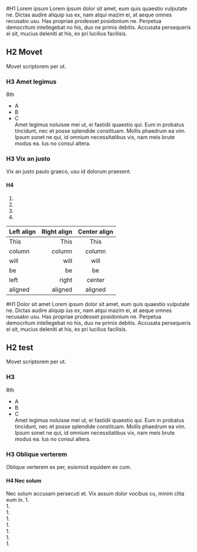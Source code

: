 #H1  Lorem ipsum
Lorem ipsum dolor sit amet, eum quis quaestio vulputate ne. Dictas audire aliquip ius ex, nam atqui mazim ei, at aeque omnes recusabo usu. Has propriae prodesset posidonium ne. Perpetua democritum intellegebat no his, duo ne primis debitis. Accusata persequeris ei sit, mucius deleniti at his, ex pri lucilius facilisis.

## H2  Movet
Movet scriptorem per ut.
### H3  Amet legimus  
8th
- A  
- B  
- C  
Amet legimus noluisse mei ut, ei fastidii quaestio qui. Eum in probatus tincidunt, nec et posse splendide constituam. Mollis phaedrum ea vim. Ipsum sonet ne qui, id omnium necessitatibus vix, nam meis brute modus ea. Ius no consul altera.

### H3  Vix an justo  
Vix an justo paulo graeco, usu id dolorum praesent.
#### H4
1.  
1.  
1.  
1.  


| Left align | Right align | Center align |
|:-----------|------------:|:------------:|
| This       | This        | This         |
| column     | column      | column       |
| will       | will        | will         |
| be         | be          | be           |
| left       | right       | center       |
| aligned    | aligned     | aligned      |

#H1  Dolor sit amet
Lorem ipsum dolor sit amet, eum quis quaestio vulputate ne. Dictas audire aliquip ius ex, nam atqui mazim ei, at aeque omnes recusabo usu. Has propriae prodesset posidonium ne. Perpetua democritum intellegebat no his, duo ne primis debitis. Accusata persequeris ei sit, mucius deleniti at his, ex pri lucilius facilisis.

## H2  test
Movet scriptorem per ut.
### H3  
8th
- A  
- B  
- C  
Amet legimus noluisse mei ut, ei fastidii quaestio qui. Eum in probatus tincidunt, nec et posse splendide constituam. Mollis phaedrum ea vim. Ipsum sonet ne qui, id omnium necessitatibus vix, nam meis brute modus ea. Ius no consul altera.

### H3  Oblique verterem  
Oblique verterem ex per, euismod equidem ex cum.
#### H4 Nec solum
Nec solum accusam persecuti et. Vix assum dolor vocibus cu, minim clita eum in.
1.  
1.  
1.  
1.  
1.  
1.  
1.  
1.  
